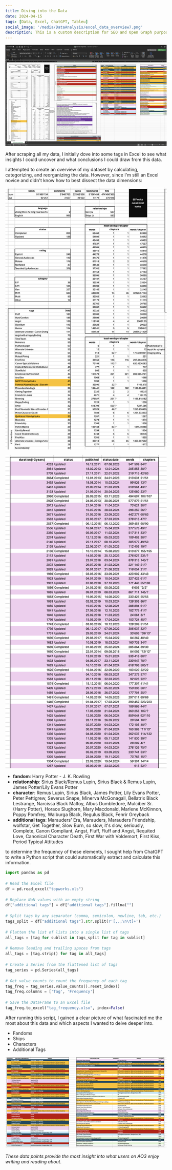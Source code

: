 ```yaml
---
title: Diving into the Data
date: 2024-04-15
tags: [Data, Excel, ChatGPT, Tableu]
social_image: '/media/DataAnalysis/excel_data_overview7.png'
description: This is a custom description for SEO and Open Graph purposes. If it's not provided, it defaults to auto-generated excerpts of the page content.
---
```


![image](/media/DataAnalysis/excel_data_overview7.png)


After scraping all my data, I initially dove into some tags in Excel to see what insights I could uncover and what conclusions I could draw from this data.

I attempted to create an overview of my dataset by calculating, categorizing, and reorganizing the data. However, since I'm still an Excel novice and didn't know how to best dissect the data dimensions:

![image](/media/DataAnalysis/excel_data_overview1.png)

![image](/media/DataAnalysis/excel_data_overview6.png)

- **fandom**: Harry Potter - J. K. Rowling
- **relationship**: Sirius Black/Remus Lupin, Sirius Black & Remus Lupin, James Potter/Lily Evans Potter
- **character**: Remus Lupin, Sirius Black, James Potter, Lily Evans Potter, Peter Pettigrew, Severus Snape, Minerva McGonagall, Bellatrix Black Lestrange, Narcissa Black Malfoy, Albus Dumbledore, Mulciber Sr. (Harry Potter), Horace Slughorn, Mary Macdonald, Marlene McKinnon, Poppy Pomfrey, Walburga Black, Regulus Black, Fenrir Greyback
- **additional tags**: Marauders' Era, Marauders, Marauders Friendship, wolfstar, Get Together, Slow Burn, so slow, it's slow, seriously, Complete, Canon Compliant, Angst, Fluff, Fluff and Angst, Requited Love, Canonical Character Death, First War with Voldemort, First Kiss, Period Typical Attitudes

to determine the frequency of these elements, I sought help from ChatGPT to write a Python script that could automatically extract and calculate this information.

```python
import pandas as pd

# Read the Excel file
df = pd.read_excel("topworks.xls")

# Replace NaN values with an empty string
df["additional tags"] = df["additional tags"].fillna("")

# Split tags by any separator (comma, semicolon, newline, tab, etc.)
tags_split = df["additional tags"].str.split(r'[,.;\n\t]+')

# Flatten the list of lists into a single list of tags
all_tags = [tag for sublist in tags_split for tag in sublist]

# Remove leading and trailing spaces from tags
all_tags = [tag.strip() for tag in all_tags]

# Create a Series from the flattened list of tags
tag_series = pd.Series(all_tags)

# Get value counts to count the frequency of each tag
tag_freq = tag_series.value_counts().reset_index()
tag_freq.columns = ['Tag', 'Frequency']

# Save the DataFrame to an Excel file
tag_freq.to_excel("tag_frequency.xlsx", index=False)
```

After running this script, I gained a clear picture of what fascinated me the most about this data and which aspects I wanted to delve deeper into.

- Fandoms
- Ships
- Characters
- Additional Tags

![image](/media/DataAnalysis/excel_data_overview3.png)

*These data points provide the most insight into what users on AO3 enjoy writing and reading about.*